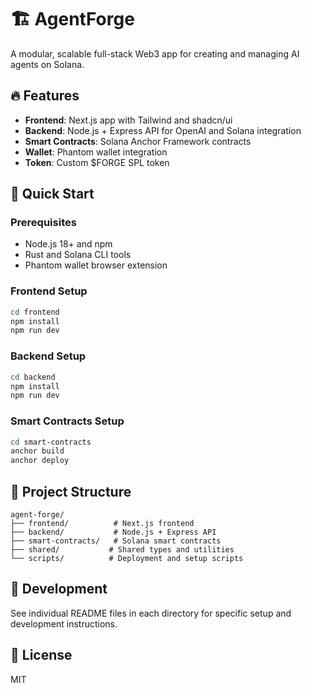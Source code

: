 # 🏗️ AgentForge

A modular, scalable full-stack Web3 app for creating and managing AI agents on Solana.

## 🔥 Features

- **Frontend**: Next.js app with Tailwind and shadcn/ui
- **Backend**: Node.js + Express API for OpenAI and Solana integration
- **Smart Contracts**: Solana Anchor Framework contracts
- **Wallet**: Phantom wallet integration
- **Token**: Custom $FORGE SPL token

## 🚀 Quick Start

### Prerequisites

- Node.js 18+ and npm
- Rust and Solana CLI tools
- Phantom wallet browser extension

### Frontend Setup

```bash
cd frontend
npm install
npm run dev
```

### Backend Setup

```bash
cd backend
npm install
npm run dev
```

### Smart Contracts Setup

```bash
cd smart-contracts
anchor build
anchor deploy
```

## 📁 Project Structure

```
agent-forge/
├── frontend/          # Next.js frontend
├── backend/           # Node.js + Express API
├── smart-contracts/   # Solana smart contracts
├── shared/           # Shared types and utilities
└── scripts/          # Deployment and setup scripts
```

## 🧪 Development

See individual README files in each directory for specific setup and development instructions.

## 📝 License

MIT 